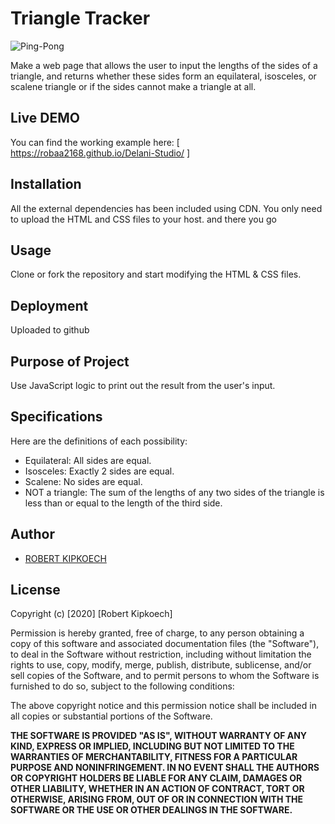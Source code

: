# Triangle Tracker
![Ping-Pong](https://s3-ap-southeast-1.amazonaws.com/learnhive/lcards/Types-of-Triangles-521dd275368b9.png)

Make a web page that allows the user to input the lengths of the sides of a triangle, and returns whether these sides form an equilateral, isosceles, or scalene triangle or if the sides cannot make a triangle at all.
## Live DEMO
You can find the working example here: [ https://robaa2168.github.io/Delani-Studio/ ]

## Installation
All the external dependencies has been included using CDN. You only need to upload the HTML and CSS files to your host.
and there you go
## Usage
Clone or fork the repository and start modifying the HTML & CSS files.


## Deployment
Uploaded to github

## Purpose of Project
Use JavaScript logic to print out the result from the user's input.

## Specifications
Here are the definitions of each possibility:

* Equilateral: All sides are equal.
* Isosceles: Exactly 2 sides are equal.
* Scalene: No sides are equal.
* NOT a triangle: The sum of the lengths of any two sides of the triangle is less than or equal to the length of the third side.

## Author

* [ROBERT KIPKOECH]()

## License
Copyright (c) [2020] [Robert Kipkoech]

Permission is hereby granted, free of charge, to any person obtaining a copy
of this software and associated documentation files (the "Software"), to deal
in the Software without restriction, including without limitation the rights
to use, copy, modify, merge, publish, distribute, sublicense, and/or sell
copies of the Software, and to permit persons to whom the Software is
furnished to do so, subject to the following conditions:

The above copyright notice and this permission notice shall be included in all
copies or substantial portions of the Software.

**THE SOFTWARE IS PROVIDED "AS IS", WITHOUT WARRANTY OF ANY KIND, EXPRESS OR
IMPLIED, INCLUDING BUT NOT LIMITED TO THE WARRANTIES OF MERCHANTABILITY,
FITNESS FOR A PARTICULAR PURPOSE AND NONINFRINGEMENT. IN NO EVENT SHALL THE
AUTHORS OR COPYRIGHT HOLDERS BE LIABLE FOR ANY CLAIM, DAMAGES OR OTHER
LIABILITY, WHETHER IN AN ACTION OF CONTRACT, TORT OR OTHERWISE, ARISING FROM,
OUT OF OR IN CONNECTION WITH THE SOFTWARE OR THE USE OR OTHER DEALINGS IN THE
SOFTWARE.**
